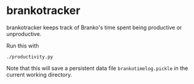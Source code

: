 # brankotracker

brankotracker keeps track of Branko's time spent being productive or unproductive.

Run this with

```
./productivity.py
```

Note that this will save a persistent data file `brankotimelog.pickle`
in the current working directory.
